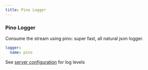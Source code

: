 ```yaml
---
title: Pino Logger
---
```


### Pino Logger

Consume the stream using pino: super fast, all natural json logger.

```yaml
logger:
  name: pino
```


See [server configuration](/10-docs/10-server/20-configuration.mdx#loglevel) for log levels